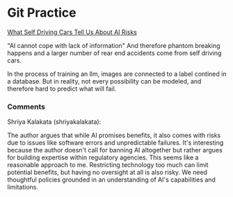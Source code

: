 # Git Practice

[What Self Driving Cars Tell Us About AI Risks](https://spectrum.ieee.org/self-driving-cars-2662494269)


"AI cannot cope with lack of information" And therefore phantom breaking happens and a larger number of rear end accidents come from self driving cars.

In the process of training an llm, images are connected to a label contined in a database. But in reality, not every possibility can be modeled, and therefore hard to predict what will fail.


### Comments

Shriya Kalakata (shriyakalakata): 

The author argues that while AI promises benefits, it also comes with risks due to issues like software errors and unpredictable failures. It's interesting because the author doesn't call for banning AI altogether but rather argues for building expertise within regulatory agencies. This seems like a reasonable approach to me. Restricting technology too much can limit potential benefits, but having no oversight at all is also risky. We need thoughtful policies grounded in an understanding of AI's capabilities and limitations.